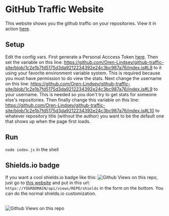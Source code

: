 # GitHub Traffic Website
This website shows you the github traffic on your repositories. View it in action [here](https://Github-Traffic.s40.repl.co).
## Setup
Edit the config vars. First generate a Personal Acccess Token [here](https://github.com/settings/tokens/new). Then set the variable on this line: https://github.com/Oren-Lindsey/github-traffic-site/blob/1c2e1b7fd5175d3da9212234392e24c3bc987a76/index.js#L8
to it using your favorite environment variable system. This is required because you must have permission to do view the stats.
Next change the username on this line: 
https://github.com/Oren-Lindsey/github-traffic-site/blob/1c2e1b7fd5175d3da9212234392e24c3bc987a76/index.js#L9
to your username. This is needed so you don't try to get stats for someone else's repositories.
Then finally change this variable on this line:
https://github.com/Oren-Lindsey/github-traffic-site/blob/1c2e1b7fd5175d3da9212234392e24c3bc987a76/index.js#L10
to whatever repository title (without the author) you want to be the default one that shows up when the page first loads.
## Run
`node index.js` in the shell
## Shields.io badge
If you want a cool shields.io badge like this: ![Github Views on this repo](https://img.shields.io/endpoint?color=github&logo=github&style=flat-square&url=https%3A%2F%2Fgithub-traffic.s40.repl.co%2Fapi%2Fviews%2Fgithub-traffic-site%2Fshields), just go to [this website](https://shields.io/endpoint) and put in this url: `https://YOURDOMAIN/api/views/REPO/shields` in the form on the bottom. You can do the normal shields.io customization.
##
![Github Views on this repo](https://img.shields.io/endpoint?color=github&logo=github&style=flat-square&url=https%3A%2F%2Fgithub-traffic.s40.repl.co%2Fapi%2Fviews%2Fgithub-traffic-site%2Fshields)
